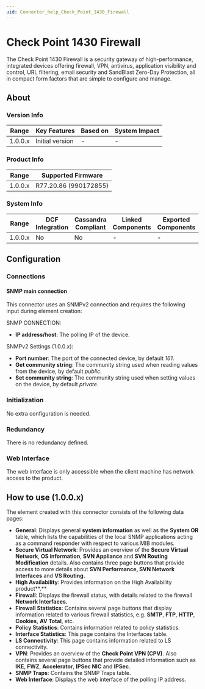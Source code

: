 ```yaml
---
uid: Connector_help_Check_Point_1430_Firewall
---
```


# Check Point 1430 Firewall

The Check Point 1430 Firewall is a security gateway of high-performance, integrated devices offering firewall, VPN, antivirus, application visibility and control, URL filtering, email security and SandBlast Zero-Day Protection, all in compact form factors that are simple to configure and manage.

## About

### Version Info

| **Range** | **Key Features** | **Based on** | **System Impact** |
|-----------|------------------|--------------|-------------------|
| 1.0.0.x   | Initial version  | \-           | \-                |

### Product Info

| **Range** | **Supported Firmware** |
|-----------|------------------------|
| 1.0.0.x   | R77.20.86 (990172855)  |

### System Info

| **Range** | **DCF Integration** | **Cassandra Compliant** | **Linked Components** | **Exported Components** |
|-----------|---------------------|-------------------------|-----------------------|-------------------------|
| 1.0.0.x   | No                  | No                      | \-                    | \-                      |

## Configuration

### Connections

#### SNMP main connection

This connector uses an SNMPv2 connection and requires the following input during element creation:

SNMP CONNECTION:

- **IP address/host**: The polling IP of the device.

SNMPv2 Settings (1.0.0.x):

- **Port number**: The port of the connected device, by default *161*.
- **Get community string**: The community string used when reading values from the device, by default *public*.
- **Set community string**: The community string used when setting values on the device, by default *private*.

### Initialization

No extra configuration is needed.

### Redundancy

There is no redundancy defined.

### Web Interface

The web interface is only accessible when the client machine has network access to the product.

## How to use (1.0.0.x)

The element created with this connector consists of the following data pages:

- **General**: Displays general **system information** as well as the **System OR** table, which lists the capabilities of the local SNMP applications acting as a command responder with respect to various MIB modules.
- **Secure Virtual Network**: Provides an overview of the **Secure Virtual Network**, **OS information**, **SVN Appliance** and **SVN Routing Modification** details. Also contains three page buttons that provide access to more details about **SVN Performance, SVN Network Interfaces** and **VS Routing.**
- **High Availability**: Provides information on the High Availability product**.**
- **Firewall**: Displays the firewall status, with details related to the firewall **Network Interfaces.**
- **Firewall Statistics**: Contains several page buttons that display information related to various firewall statistics, e.g. **SMTP**, **FTP**, **HTTP**, **Cookies**, **AV Total**, etc.
- **Policy Statistics**: Contains information related to policy statistics.
- **Interface Statistics**: This page contains the Interfaces table.
- **LS Connectivity**: This page contains information related to LS connectivity.
- **VPN**: Provides an overview of the **Check Point VPN (CPV)**. Also contains several page buttons that provide detailed information such as **IKE**, **FWZ**, **Accelerator**, **IPSec NIC** and **IPSec**.
- **SNMP Traps**: Contains the SNMP Traps table.
- **Web Interface**: Displays the web interface of the polling IP address.
